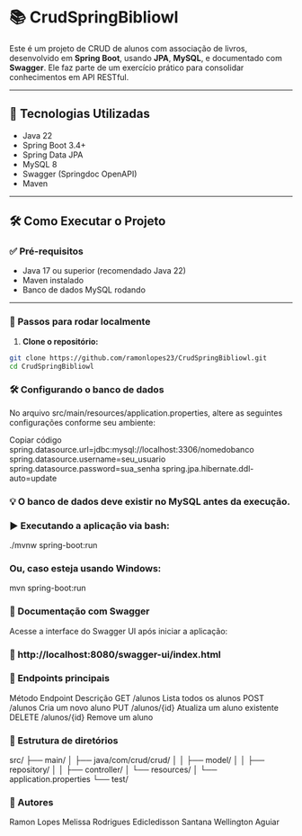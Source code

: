 # 📚 CrudSpringBibliowl

Este é um projeto de CRUD de alunos com associação de livros, desenvolvido em **Spring Boot**, usando **JPA**, **MySQL**, e documentado com **Swagger**. Ele faz parte de um exercício prático para consolidar conhecimentos em API RESTful.

---

## 🚀 Tecnologias Utilizadas

- Java 22  
- Spring Boot 3.4+  
- Spring Data JPA  
- MySQL 8  
- Swagger (Springdoc OpenAPI)  
- Maven

---

## 🛠️ Como Executar o Projeto

### ✅ Pré-requisitos

- Java 17 ou superior (recomendado Java 22)  
- Maven instalado  
- Banco de dados MySQL rodando

---

### 🔧 Passos para rodar localmente

1. **Clone o repositório:**

```bash
git clone https://github.com/ramonlopes23/CrudSpringBibliowl.git
cd CrudSpringBibliowl
```

### 🛠️ Configurando o banco de dados
No arquivo src/main/resources/application.properties, altere as seguintes configurações conforme seu ambiente:

Copiar código
spring.datasource.url=jdbc:mysql://localhost:3306/nomedobanco
spring.datasource.username=seu_usuario
spring.datasource.password=sua_senha
spring.jpa.hibernate.ddl-auto=update

### 💡 O banco de dados deve existir no MySQL antes da execução.

### ▶️ Executando a aplicação via bash:

./mvnw spring-boot:run

### Ou, caso esteja usando Windows:

mvn spring-boot:run

### 📑 Documentação com Swagger
Acesse a interface do Swagger UI após iniciar a aplicação:

### 🔗 http://localhost:8080/swagger-ui/index.html

### 🧪 Endpoints principais
Método  Endpoint    Descrição
GET	/alunos	Lista todos os alunos
POST	/alunos	Cria um novo aluno
PUT	/alunos/{id}	Atualiza um aluno existente
DELETE	/alunos/{id}	Remove um aluno

### 📁 Estrutura de diretórios
src/
├── main/
│   ├── java/com/crud/crud/
│   │   ├── model/
│   │   ├── repository/
│   │   ├── controller/
│   └── resources/
│       └── application.properties
└── test/

### 👤 Autores
Ramon Lopes
Melissa Rodrigues
Edicledisson Santana
Wellington Aguiar

